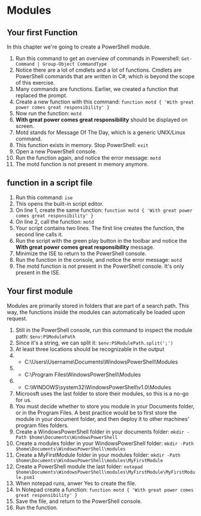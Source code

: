 # Modules

## Your first Function
In this chapter we're going to create a PowerShell module.
1. Run this command to get an overview of commands in Powershell: ```Get-Command | Group-Object CommandType```
1. Notice there are a lot of cmdlets and a lot of functions. Cmdlets are PowerShell commands that are written in C#, which is beyond the scope of this exercise.
1. Many commands are functions. Earlier, we created a function that replaced the prompt.
1. Create a new function with this command: ```function motd { 'With great power comes great responsibility' }```
1. Now run the function: ```motd```
1. **With great power comes great responsibility** should be displayed on screen.
1. Motd stands for Message Of The Day, which is a generic UNIX/Linux command.
1. This function exists in memory. Stop PowerShell: ```exit```
1. Open a new PowerShell console.
1. Run the function again, and notice the error message: ```motd```
1. The motd function is not present in memory anymore.


## function in a script file
1. Run this command: ```ise```
1. This opens the built-in script editor.
1. On line 1, create the same function: ```function motd { 'With great power comes great responsibility' }```
1. On line 2, call the function: ```motd```
1. Your script contains two lines. The first line creates the function, the second line calls it.
1. Run the script with the green play button in the toolbar and notice the **With great power comes great responsibility** message.
1. Minimize the ISE to return to the PowerShell console.
1. Run the function in the console, and notice the error message: ```motd```
1. The motd function is not present in the PowerShell console. It's only present in the ISE.


## Your first module
Modules are primarily stored in folders that are part of a search path. This way, the functions inside the modules can automatically be loaded upon request.
1. Still in the PowerShell console, run this command to inspect the module path: ```$env:PSModulePath```
1. Since it's a string, we can split it: ```$env:PSModulePath.split(';')```
1. At least three locations should be recognizable in the output
1. - C:\Users\Username\Documents\WindowsPowerShell\Modules
1. - C:\Program Files\WindowsPowerShell\Modules
1. - C:\WINDOWS\system32\WindowsPowerShell\v1.0\Modules
1. Microosft uses the last folder to store their modules, so this is a no-go for us.
1. You must decide whether to store you module in your Documents folder, or in the Program Files. A best practice would be to first store the module in your document folder, and then deploy it to other machines' program files folders.
1. Create a WindowsPowerShell folder in your documents folder: ```mkdir -Path $home\Documents\WindowsPowerShell```
1. Create a modules folder in your WindowsPowerShell folder: ```mkdir -Path $home\Documents\WindowsPowerShell\modules```
1. Create a MyFirstModule folder in your modules folder: ```mkdir -Path $home\Documents\WindowsPowerShell\modules\MyFirstModule```
1. Create a PowerShell module the last folder: ```notepad $home\Documents\WindowsPowerShell\modules\MyFirstModule\MyFirstModule.psm1```
1. When notepad runs, anwer Yes to create the file.
1. In Notepad create a function: ```function motd { 'With great power comes great responsibility' }```
1. Save the file, and return to the PowerShell console.
1. Run the function.

